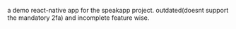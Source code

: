 a demo react-native app for the speakapp project. outdated(doesnt support the mandatory 2fa) and incomplete feature wise.
